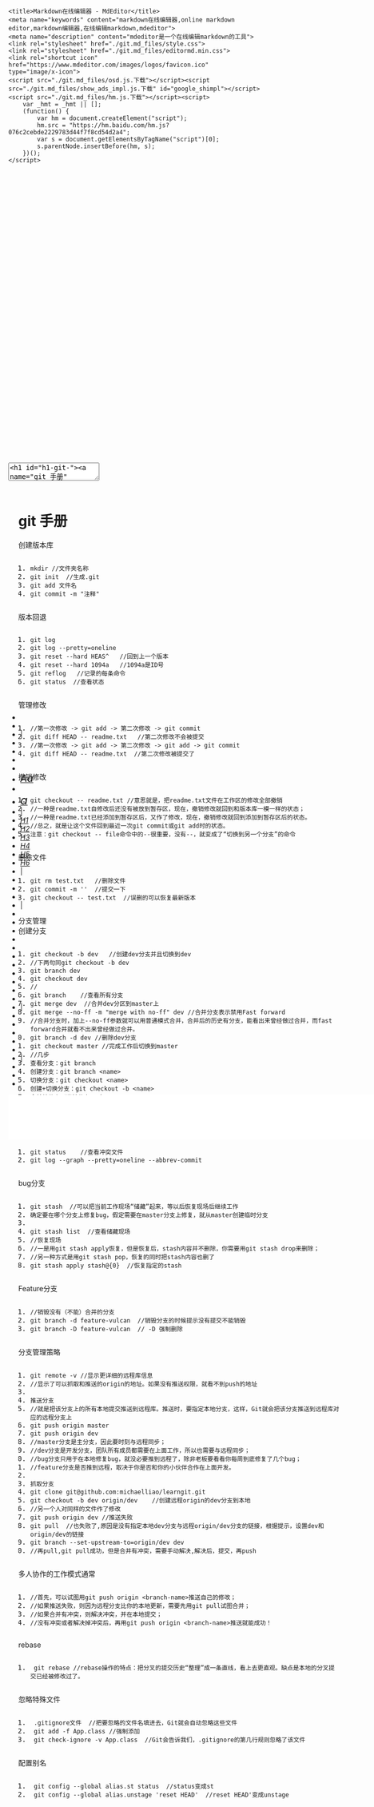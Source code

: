 <!DOCTYPE html>
<!-- saved from url=(0025)https://www.mdeditor.com/ -->
<html lang="zh" style=""><head><meta http-equiv="Content-Type" content="text/html; charset=UTF-8">
    
    <title>Markdown在线编辑器 - MdEditor</title>
    <meta name="keywords" content="markdown在线编辑器,online markdown editor,markdown编辑器,在线编辑markdown,mdeditor">
    <meta name="description" content="mdeditor是一个在线编辑markdown的工具">
    <link rel="stylesheet" href="./git.md_files/style.css">
    <link rel="stylesheet" href="./git.md_files/editormd.min.css">
    <link rel="shortcut icon" href="https://www.mdeditor.com/images/logos/favicon.ico" type="image/x-icon">
    <script src="./git.md_files/osd.js.下载"></script><script src="./git.md_files/show_ads_impl.js.下载" id="google_shimpl"></script><script src="./git.md_files/hm.js.下载"></script><script>
        var _hmt = _hmt || [];
        (function() {
            var hm = document.createElement("script");
            hm.src = "https://hm.baidu.com/hm.js?076c2cebde2229783d44f7f8cd54d2a4";
            var s = document.getElementsByTagName("script")[0];
            s.parentNode.insertBefore(hm, s);
        })();
    </script>
<link rel="preload" href="./git.md_files/integrator.js.下载" as="script"><script type="text/javascript" src="./git.md_files/integrator.js.下载"></script><link rel="preload" href="./git.md_files/show_ads_impl.js.下载" as="script"><link type="text/css" rel="stylesheet" href="./git.md_files/codemirror.min.css"><link type="text/css" rel="stylesheet" href="./git.md_files/dialog.css"><link type="text/css" rel="stylesheet" href="./git.md_files/matchesonscrollbar.css"><link type="text/css" rel="stylesheet" href="./git.md_files/foldgutter.css"><script id="-lib-codemirror-codemirror-min" type="text/javascript" src="./git.md_files/codemirror.min.js.下载"></script><script id="-lib-codemirror-modes-min" type="text/javascript" src="./git.md_files/modes.min.js.下载"></script><script id="-lib-codemirror-addons-min" type="text/javascript" src="./git.md_files/addons.min.js.下载"></script><link type="text/css" rel="stylesheet" href="./git.md_files/eclipse.css"><script id="-lib-marked-min" type="text/javascript" src="./git.md_files/marked.min.js.下载"></script><script id="-lib-prettify-min" type="text/javascript" src="./git.md_files/prettify.min.js.下载"></script><script id="-lib-raphael-min" type="text/javascript" src="./git.md_files/raphael.min.js.下载"></script><script id="-lib-underscore-min" type="text/javascript" src="./git.md_files/underscore.min.js.下载"></script><script id="-lib-flowchart-min" type="text/javascript" src="./git.md_files/flowchart.min.js.下载"></script><script id="-lib-jquery-flowchart-min" type="text/javascript" src="./git.md_files/jquery.flowchart.min.js.下载"></script><script id="-lib-sequence-diagram-min" type="text/javascript" src="./git.md_files/sequence-diagram.min.js.下载"></script><link type="text/css" rel="stylesheet" href="./git.md_files/katex.min.css"><script id="-cdnjs-cloudflare-com-ajax-libs-KaTeX-0-3-0-katex-min" type="text/javascript" src="./git.md_files/katex.min.js.下载"></script><style id="tsbrowser_video_independent_player_style" type="text/css">
      [tsbrowser_force_max_size] {
        width: 100% !important;
        height: 100% !important;
        left: 0px !important;
        top: 0px !important;
        margin: 0px !important;
        padding: 0px !important;
      }
      [tsbrowser_force_fixed] {
        position: fixed !important;
        z-index: 9999 !important;
        background: black !important;
      }
      [tsbrowser_force_hidden] {
        opacity: 0 !important;
        z-index: 0 !important;
      }
      [tsbrowser_hide_scrollbar] {
        overflow: hidden !important;
      }</style><script id="-lib-plugins-image-dialog-image-dialog" type="text/javascript" src="./git.md_files/image-dialog.js.下载"></script></head>
<body style="">
<div id="layout">
    <div id="test-editormd" style="width: 1366px; height: 583px;" class="editormd editormd-vertical editormd-theme-eclipse editormd-fullscreen"><textarea class="editormd-markdown-textarea" placeholder="Enjoy Markdown! coding now..." name="test-editormd-markdown-doc" style="display: none;"># git 手册


创建版本库

	mkdir //文件夹名称
	git init  //生成.git
	git add 文件名
	git commit -m "注释"


版本回退

	git log
	git log --pretty=oneline 
	git reset --hard HEAS^   //回到上一个版本
	git reset --hard 1094a   //1094a是ID号
	git reflog   //记录的每条命令
	git status  //查看状态

管理修改

	//第一次修改 -&gt; git add -&gt; 第二次修改 -&gt; git commit
	git diff HEAD -- readme.txt   //第二次修改不会被提交
	//第一次修改 -&gt; git add -&gt; 第二次修改 -&gt; git add -&gt; git commit
	git diff HEAD -- readme.txt  //第二次修改被提交了
撤销修改

	git checkout -- readme.txt //意思就是，把readme.txt文件在工作区的修改全部撤销
	//一种是readme.txt自修改后还没有被放到暂存区，现在，撤销修改就回到和版本库一模一样的状态；
	//一种是readme.txt已经添加到暂存区后，又作了修改，现在，撤销修改就回到添加到暂存区后的状态。
	//总之，就是让这个文件回到最近一次git commit或git add时的状态。
	注意：git checkout -- file命令中的--很重要，没有--，就变成了“切换到另一个分支”的命令

删除文件

	git rm test.txt   //删除文件
	git commit -m ''  //提交一下
	git checkout -- test.txt  //误删的可以恢复最新版本

分支管理
创建分支

	git checkout -b dev   //创建dev分支并且切换到dev
	//下两句同git checkout -b dev
	git branch dev
	git checkout dev
	//
	git branch    //查看所有分支
	git merge dev  //合并dev分区到master上
	git merge --no-ff -m "merge with no-ff" dev //合并分支表示禁用Fast forward
	//合并分支时，加上--no-ff参数就可以用普通模式合并，合并后的历史有分支，能看出来曾经做过合并，而fast forward合并就看不出来曾经做过合并。
	git branch -d dev //删除dev分支
	git checkout master //完成工作后切换到master
	//几步
	查看分支：git branch
	创建分支：git branch &lt;name&gt;
	切换分支：git checkout &lt;name&gt;
	创建+切换分支：git checkout -b &lt;name&gt;
	合并某分支到当前分支：git merge &lt;name&gt;
	删除分支：git branch -d &lt;name&gt;

冲突

	git status    //查看冲突文件
	git log --graph --pretty=oneline --abbrev-commit
bug分支

	git stash  //可以把当前工作现场“储藏”起来，等以后恢复现场后继续工作
	确定要在哪个分支上修复bug，假定需要在master分支上修复，就从master创建临时分支

	git stash list  //查看储藏现场
	//恢复现场
	//一是用git stash apply恢复，但是恢复后，stash内容并不删除，你需要用git stash drop来删除；
	//另一种方式是用git stash pop，恢复的同时把stash内容也删了
	git stash apply stash@{0}  //恢复指定的stash

Feature分支

	//销毁没有（不能）合并的分支
	git branch -d feature-vulcan  //销毁分支的时候提示没有提交不能销毁
	git branch -D feature-vulcan  // -D 强制删除

分支管理策略

	git remote -v //显示更详细的远程库信息
	//显示了可以抓取和推送的origin的地址。如果没有推送权限，就看不到push的地址

	推送分支
	//就是把该分支上的所有本地提交推送到远程库。推送时，要指定本地分支，这样，Git就会把该分支推送到远程库对应的远程分支上
	git push origin master
	git push origin dev
	//master分支是主分支，因此要时刻与远程同步；
	//dev分支是开发分支，团队所有成员都需要在上面工作，所以也需要与远程同步；
	//bug分支只用于在本地修复bug，就没必要推到远程了，除非老板要看看你每周到底修复了几个bug；
	//feature分支是否推到远程，取决于你是否和你的小伙伴合作在上面开发。

	抓取分支
	git clone git@github.com:michaelliao/learngit.git
	git checkout -b dev origin/dev    //创建远程origin的dev分支到本地
	//另一个人对同样的文件作了修改
	git push origin dev //推送失败
	git pull  //也失败了,原因是没有指定本地dev分支与远程origin/dev分支的链接，根据提示，设置dev和origin/dev的链接
	git branch --set-upstream-to=origin/dev dev
	//再pull,git pull成功，但是合并有冲突，需要手动解决,解决后，提交，再push

多人协作的工作模式通常

	//首先，可以试图用git push origin &lt;branch-name&gt;推送自己的修改；
	//如果推送失败，则因为远程分支比你的本地更新，需要先用git pull试图合并；
	//如果合并有冲突，则解决冲突，并在本地提交；
	//没有冲突或者解决掉冲突后，再用git push origin &lt;branch-name&gt;推送就能成功！

rebase

	 git rebase //rebase操作的特点：把分叉的提交历史“整理”成一条直线，看上去更直观。缺点是本地的分叉提交已经被修改过了。
 忽略特殊文件
 
	 .gitignore文件  //把要忽略的文件名填进去，Git就会自动忽略这些文件
	 git add -f App.class //强制添加
	 git check-ignore -v App.class  //Git会告诉我们，.gitignore的第几行规则忽略了该文件

配置别名

	 git config --global alias.st status  //status变成st
	 git config --global alias.unstage 'reset HEAD'  //reset HEAD'变成unstage




</textarea><div class="CodeMirror cm-s-eclipse CodeMirror-wrap" style="font-size: 13px; width: 684px; margin-top: 133px; height: 451px;"><div style="overflow: hidden; position: relative; width: 3px; height: 0px; top: 180px; left: 242.953px;"><textarea autocorrect="off" autocapitalize="off" spellcheck="false" style="position: absolute; padding: 0px; width: 1000px; height: 1em; outline: none;" tabindex="0"></textarea></div><div class="CodeMirror-vscrollbar" cm-not-content="true" style="bottom: 0px; display: block;"><div style="min-width: 1px; height: 3113px;"></div></div><div class="CodeMirror-hscrollbar" cm-not-content="true"><div style="height: 100%; min-height: 1px; width: 0px;"></div></div><div class="CodeMirror-scrollbar-filler" cm-not-content="true"></div><div class="CodeMirror-gutter-filler" cm-not-content="true"></div><div class="CodeMirror-scroll" tabindex="-1"><div class="CodeMirror-sizer" style="margin-left: 49px; margin-bottom: -7px; border-right-width: 23px; min-height: 3110px; padding-right: 7px; padding-bottom: 0px;"><div style="position: relative; top: 0px;"><div class="CodeMirror-lines"><div style="position: relative; outline: none;"><div class="CodeMirror-measure"><pre>x</pre><div class="CodeMirror-linenumber CodeMirror-gutter-elt"><div>1</div></div><div class="CodeMirror-linenumber CodeMirror-gutter-elt"><div>141</div></div></div><div class="CodeMirror-measure"><pre><span style="padding-right: 0.1px;"><span class="cm-tab" role="presentation" cm-text="	">    </span><span class="cm-comment">//没有冲突或者解决掉冲突后，再用git push origin &lt;branch-name&gt;推送就能成功！</span></span></pre></div><div style="position: relative; z-index: 1;"></div><div class="CodeMirror-cursors" style=""><div class="CodeMirror-cursor" style="left: 193.953px; top: 176px; height: 22px;">&nbsp;</div></div><div class="CodeMirror-code" style=""><div class="" style="position: relative;"><div class="CodeMirror-gutter-wrapper" style="left: -49px; width: 49px;"><div class="CodeMirror-linenumber CodeMirror-gutter-elt" style="left: 0px; width: 21px;">1</div><div class="CodeMirror-gutter-elt" style="left: 39px; width: 9px;"><div class="CodeMirror-foldgutter-open CodeMirror-guttermarker-subtle"></div></div></div><pre class=""><span style="padding-right: 0.1px;"><span class="cm-header cm-header-1"># git 手册</span></span></pre></div><div style="position: relative;"><div class="CodeMirror-gutter-wrapper" style="left: -49px; width: 49px;"><div class="CodeMirror-linenumber CodeMirror-gutter-elt" style="left: 0px; width: 21px;">2</div></div><pre class=""><span style="padding-right: 0.1px;"><span cm-text="">​</span></span></pre></div><div class="" style="position: relative;"><div class="CodeMirror-gutter-wrapper" style="left: -49px; width: 49px;"><div class="CodeMirror-linenumber CodeMirror-gutter-elt" style="left: 0px; width: 21px;">3</div></div><pre class=""><span style="padding-right: 0.1px;"><span cm-text="">​</span></span></pre></div><div style="position: relative;"><div class="CodeMirror-gutter-wrapper" style="left: -49px; width: 49px;"><div class="CodeMirror-linenumber CodeMirror-gutter-elt" style="left: 0px; width: 21px;">4</div></div><pre class=""><span style="padding-right: 0.1px;">创建版本库</span></pre></div><div style="position: relative;"><div class="CodeMirror-gutter-wrapper" style="left: -49px; width: 49px;"><div class="CodeMirror-linenumber CodeMirror-gutter-elt" style="left: 0px; width: 21px;">5</div></div><pre class=""><span style="padding-right: 0.1px;"><span cm-text="">​</span></span></pre></div><div style="position: relative;"><div class="CodeMirror-gutter-wrapper" style="left: -49px; width: 49px;"><div class="CodeMirror-linenumber CodeMirror-gutter-elt" style="left: 0px; width: 21px;">6</div></div><pre class=""><span style="padding-right: 0.1px;"><span class="cm-tab" role="presentation" cm-text="	">    </span><span class="cm-comment">mkdir //文件夹名称</span></span></pre></div><div style="position: relative;"><div class="CodeMirror-gutter-wrapper" style="left: -49px; width: 49px;"><div class="CodeMirror-linenumber CodeMirror-gutter-elt" style="left: 0px; width: 21px;">7</div></div><pre class=""><span style="padding-right: 0.1px;"><span class="cm-tab" role="presentation" cm-text="	">    </span><span class="cm-comment">git init  //生成.git</span></span></pre></div><div style="position: relative;"><div class="CodeMirror-gutter-wrapper" style="left: -49px; width: 49px;"><div class="CodeMirror-linenumber CodeMirror-gutter-elt" style="left: 0px; width: 21px;">8</div></div><pre class=""><span style="padding-right: 0.1px;"><span class="cm-tab" role="presentation" cm-text="	">    </span><span class="cm-comment">git add 文件名</span></span></pre></div><div class="CodeMirror-activeline" style="position: relative;"><div class="CodeMirror-activeline-background CodeMirror-linebackground"></div><div class="CodeMirror-gutter-wrapper" style="left: -49px; width: 49px;"><div class="CodeMirror-linenumber CodeMirror-gutter-elt" style="left: 0px; width: 21px;">9</div></div><pre class=""><span style="padding-right: 0.1px;"><span class="cm-tab" role="presentation" cm-text="	">    </span><span class="cm-comment">git commit -m "注释"</span></span></pre></div><div style="position: relative;"><div class="CodeMirror-gutter-wrapper" style="left: -49px; width: 49px;"><div class="CodeMirror-linenumber CodeMirror-gutter-elt" style="left: 0px; width: 21px;">10</div></div><pre class=""><span style="padding-right: 0.1px;"><span cm-text="">​</span></span></pre></div><div style="position: relative;"><div class="CodeMirror-gutter-wrapper" style="left: -49px; width: 49px;"><div class="CodeMirror-linenumber CodeMirror-gutter-elt" style="left: 0px; width: 21px;">11</div></div><pre class=""><span style="padding-right: 0.1px;"><span cm-text="">​</span></span></pre></div><div style="position: relative;"><div class="CodeMirror-gutter-wrapper" style="left: -49px; width: 49px;"><div class="CodeMirror-linenumber CodeMirror-gutter-elt" style="left: 0px; width: 21px;">12</div></div><pre class=""><span style="padding-right: 0.1px;">版本回退</span></pre></div><div style="position: relative;"><div class="CodeMirror-gutter-wrapper" style="left: -49px; width: 49px;"><div class="CodeMirror-linenumber CodeMirror-gutter-elt" style="left: 0px; width: 21px;">13</div></div><pre class=""><span style="padding-right: 0.1px;"><span cm-text="">​</span></span></pre></div><div style="position: relative;"><div class="CodeMirror-gutter-wrapper" style="left: -49px; width: 49px;"><div class="CodeMirror-linenumber CodeMirror-gutter-elt" style="left: 0px; width: 21px;">14</div></div><pre class=""><span style="padding-right: 0.1px;"><span class="cm-tab" role="presentation" cm-text="	">    </span><span class="cm-comment">git log</span></span></pre></div><div style="position: relative;"><div class="CodeMirror-gutter-wrapper" style="left: -49px; width: 49px;"><div class="CodeMirror-linenumber CodeMirror-gutter-elt" style="left: 0px; width: 21px;">15</div></div><pre class=""><span style="padding-right: 0.1px;"><span class="cm-tab" role="presentation" cm-text="	">    </span><span class="cm-comment">git log --pretty=oneline</span><span class="cm-comment cm-cm-overlay cm-trailingspace"> </span></span></pre></div><div style="position: relative;"><div class="CodeMirror-gutter-wrapper" style="left: -49px; width: 49px;"><div class="CodeMirror-linenumber CodeMirror-gutter-elt" style="left: 0px; width: 21px;">16</div></div><pre class=""><span style="padding-right: 0.1px;"><span class="cm-tab" role="presentation" cm-text="	">    </span><span class="cm-comment">git reset --hard HEAS^ &nbsp; //回到上一个版本</span></span></pre></div><div style="position: relative;"><div class="CodeMirror-gutter-wrapper" style="left: -49px; width: 49px;"><div class="CodeMirror-linenumber CodeMirror-gutter-elt" style="left: 0px; width: 21px;">17</div></div><pre class=""><span style="padding-right: 0.1px;"><span class="cm-tab" role="presentation" cm-text="	">    </span><span class="cm-comment">git reset --hard 1094a &nbsp; //1094a是ID号</span></span></pre></div><div style="position: relative;"><div class="CodeMirror-gutter-wrapper" style="left: -49px; width: 49px;"><div class="CodeMirror-linenumber CodeMirror-gutter-elt" style="left: 0px; width: 21px;">18</div></div><pre class=""><span style="padding-right: 0.1px;"><span class="cm-tab" role="presentation" cm-text="	">    </span><span class="cm-comment">git reflog &nbsp; //记录的每条命令</span></span></pre></div><div style="position: relative;"><div class="CodeMirror-gutter-wrapper" style="left: -49px; width: 49px;"><div class="CodeMirror-linenumber CodeMirror-gutter-elt" style="left: 0px; width: 21px;">19</div></div><pre class=""><span style="padding-right: 0.1px;"><span class="cm-tab" role="presentation" cm-text="	">    </span><span class="cm-comment">git status  //查看状态</span></span></pre></div><div style="position: relative;"><div class="CodeMirror-gutter-wrapper" style="left: -49px; width: 49px;"><div class="CodeMirror-linenumber CodeMirror-gutter-elt" style="left: 0px; width: 21px;">20</div></div><pre class=""><span style="padding-right: 0.1px;"><span cm-text="">​</span></span></pre></div><div style="position: relative;"><div class="CodeMirror-gutter-wrapper" style="left: -49px; width: 49px;"><div class="CodeMirror-linenumber CodeMirror-gutter-elt" style="left: 0px; width: 21px;">21</div></div><pre class=""><span style="padding-right: 0.1px;">管理修改</span></pre></div><div style="position: relative;"><div class="CodeMirror-gutter-wrapper" style="left: -49px; width: 49px;"><div class="CodeMirror-linenumber CodeMirror-gutter-elt" style="left: 0px; width: 21px;">22</div></div><pre class=""><span style="padding-right: 0.1px;"><span cm-text="">​</span></span></pre></div><div style="position: relative;"><div class="CodeMirror-gutter-wrapper" style="left: -49px; width: 49px;"><div class="CodeMirror-linenumber CodeMirror-gutter-elt" style="left: 0px; width: 21px;">23</div></div><pre class=""><span style="padding-right: 0.1px;"><span class="cm-tab" role="presentation" cm-text="	">    </span><span class="cm-comment">//第一次修改 -&gt; git add -&gt; 第二次修改 -&gt; git commit</span></span></pre></div><div style="position: relative;"><div class="CodeMirror-gutter-wrapper" style="left: -49px; width: 49px;"><div class="CodeMirror-linenumber CodeMirror-gutter-elt" style="left: 0px; width: 21px;">24</div></div><pre class=""><span style="padding-right: 0.1px;"><span class="cm-tab" role="presentation" cm-text="	">    </span><span class="cm-comment">git diff HEAD -- readme.txt &nbsp; //第二次修改不会被提交</span></span></pre></div><div style="position: relative;"><div class="CodeMirror-gutter-wrapper" style="left: -49px; width: 49px;"><div class="CodeMirror-linenumber CodeMirror-gutter-elt" style="left: 0px; width: 21px;">25</div></div><pre class=""><span style="padding-right: 0.1px;"><span class="cm-tab" role="presentation" cm-text="	">    </span><span class="cm-comment">//第一次修改 -&gt; git add -&gt; 第二次修改 -&gt; git add -&gt; git commit</span></span></pre></div><div style="position: relative;"><div class="CodeMirror-gutter-wrapper" style="left: -49px; width: 49px;"><div class="CodeMirror-linenumber CodeMirror-gutter-elt" style="left: 0px; width: 21px;">26</div></div><pre class=""><span style="padding-right: 0.1px;"><span class="cm-tab" role="presentation" cm-text="	">    </span><span class="cm-comment">git diff HEAD -- readme.txt  //第二次修改被提交了</span></span></pre></div><div style="position: relative;"><div class="CodeMirror-gutter-wrapper" style="left: -49px; width: 49px;"><div class="CodeMirror-linenumber CodeMirror-gutter-elt" style="left: 0px; width: 21px;">27</div></div><pre class=""><span style="padding-right: 0.1px;">撤销修改</span></pre></div><div style="position: relative;"><div class="CodeMirror-gutter-wrapper" style="left: -49px; width: 49px;"><div class="CodeMirror-linenumber CodeMirror-gutter-elt" style="left: 0px; width: 21px;">28</div></div><pre class=""><span style="padding-right: 0.1px;"><span cm-text="">​</span></span></pre></div><div style="position: relative;"><div class="CodeMirror-gutter-wrapper" style="left: -49px; width: 49px;"><div class="CodeMirror-linenumber CodeMirror-gutter-elt" style="left: 0px; width: 21px;">29</div></div><pre class=""><span style="padding-right: 0.1px;"><span class="cm-tab" role="presentation" cm-text="	">    </span><span class="cm-comment">git checkout -- readme.txt //意思就是，把readme.txt文件在工作区的修改全部撤销</span></span></pre></div><div style="position: relative;"><div class="CodeMirror-gutter-wrapper" style="left: -49px; width: 49px;"><div class="CodeMirror-linenumber CodeMirror-gutter-elt" style="left: 0px; width: 21px;">30</div></div><pre class=""><span style="padding-right: 0.1px;"><span class="cm-tab" role="presentation" cm-text="	">    </span><span class="cm-comment">//一种是readme.txt自修改后还没有被放到暂存区，现在，撤销修改就回到和版本库一模一样的状态；</span></span></pre></div><div style="position: relative;"><div class="CodeMirror-gutter-wrapper" style="left: -49px; width: 49px;"><div class="CodeMirror-linenumber CodeMirror-gutter-elt" style="left: 0px; width: 21px;">31</div></div><pre class=""><span style="padding-right: 0.1px;"><span class="cm-tab" role="presentation" cm-text="	">    </span><span class="cm-comment">//一种是readme.txt已经添加到暂存区后，又作了修改，现在，撤销修改就回到添加到暂存区后的状态。</span></span></pre></div></div></div></div></div></div><div style="position: absolute; height: 23px; width: 1px; top: 3110px;"></div><div class="CodeMirror-gutters" style="height: 3133px;"><div class="CodeMirror-gutter CodeMirror-linenumbers" style="width: 29px;"></div><div class="CodeMirror-gutter CodeMirror-foldgutter"></div></div></div></div><a href="javascript:;" class="fa fa-close editormd-preview-close-btn"></a>
<textarea class="editormd-html-textarea" name="test-editormd-html-code">&lt;h1 id="h1-git-"&gt;&lt;a name="git 手册" class="reference-link"&gt;&lt;/a&gt;&lt;span class="header-link octicon octicon-link"&gt;&lt;/span&gt;git 手册&lt;/h1&gt;&lt;p&gt;创建版本库&lt;/p&gt;
&lt;pre&gt;&lt;code&gt;mkdir //文件夹名称
git init  //生成.git
git add 文件名
git commit -m "注释"
&lt;/code&gt;&lt;/pre&gt;&lt;p&gt;版本回退&lt;/p&gt;
&lt;pre&gt;&lt;code&gt;git log
git log --pretty=oneline 
git reset --hard HEAS^   //回到上一个版本
git reset --hard 1094a   //1094a是ID号
git reflog   //记录的每条命令
git status  //查看状态
&lt;/code&gt;&lt;/pre&gt;&lt;p&gt;管理修改&lt;/p&gt;
&lt;pre&gt;&lt;code&gt;//第一次修改 -&amp;gt; git add -&amp;gt; 第二次修改 -&amp;gt; git commit
git diff HEAD -- readme.txt   //第二次修改不会被提交
//第一次修改 -&amp;gt; git add -&amp;gt; 第二次修改 -&amp;gt; git add -&amp;gt; git commit
git diff HEAD -- readme.txt  //第二次修改被提交了
&lt;/code&gt;&lt;/pre&gt;&lt;p&gt;撤销修改&lt;/p&gt;
&lt;pre&gt;&lt;code&gt;git checkout -- readme.txt //意思就是，把readme.txt文件在工作区的修改全部撤销
//一种是readme.txt自修改后还没有被放到暂存区，现在，撤销修改就回到和版本库一模一样的状态；
//一种是readme.txt已经添加到暂存区后，又作了修改，现在，撤销修改就回到添加到暂存区后的状态。
//总之，就是让这个文件回到最近一次git commit或git add时的状态。
注意：git checkout -- file命令中的--很重要，没有--，就变成了“切换到另一个分支”的命令
&lt;/code&gt;&lt;/pre&gt;&lt;p&gt;删除文件&lt;/p&gt;
&lt;pre&gt;&lt;code&gt;git rm test.txt   //删除文件
git commit -m ''  //提交一下
git checkout -- test.txt  //误删的可以恢复最新版本
&lt;/code&gt;&lt;/pre&gt;&lt;p&gt;分支管理&lt;br&gt;创建分支
&lt;pre&gt;&lt;code&gt;git checkout -b dev   //创建dev分支并且切换到dev
//下两句同git checkout -b dev
git branch dev
git checkout dev
//
git branch    //查看所有分支
git merge dev  //合并dev分区到master上
git merge --no-ff -m "merge with no-ff" dev //合并分支表示禁用Fast forward
//合并分支时，加上--no-ff参数就可以用普通模式合并，合并后的历史有分支，能看出来曾经做过合并，而fast forward合并就看不出来曾经做过合并。
git branch -d dev //删除dev分支
git checkout master //完成工作后切换到master
//几步
查看分支：git branch
创建分支：git branch &amp;lt;name&amp;gt;
切换分支：git checkout &amp;lt;name&amp;gt;
创建+切换分支：git checkout -b &amp;lt;name&amp;gt;
合并某分支到当前分支：git merge &amp;lt;name&amp;gt;
删除分支：git branch -d &amp;lt;name&amp;gt;
&lt;/code&gt;&lt;/pre&gt;&lt;p&gt;冲突&lt;/p&gt;
&lt;pre&gt;&lt;code&gt;git status    //查看冲突文件
git log --graph --pretty=oneline --abbrev-commit
&lt;/code&gt;&lt;/pre&gt;&lt;p&gt;bug分支&lt;/p&gt;
&lt;pre&gt;&lt;code&gt;git stash  //可以把当前工作现场“储藏”起来，等以后恢复现场后继续工作
确定要在哪个分支上修复bug，假定需要在master分支上修复，就从master创建临时分支

git stash list  //查看储藏现场
//恢复现场
//一是用git stash apply恢复，但是恢复后，stash内容并不删除，你需要用git stash drop来删除；
//另一种方式是用git stash pop，恢复的同时把stash内容也删了
git stash apply stash@{0}  //恢复指定的stash
&lt;/code&gt;&lt;/pre&gt;&lt;p&gt;Feature分支&lt;/p&gt;
&lt;pre&gt;&lt;code&gt;//销毁没有（不能）合并的分支
git branch -d feature-vulcan  //销毁分支的时候提示没有提交不能销毁
git branch -D feature-vulcan  // -D 强制删除
&lt;/code&gt;&lt;/pre&gt;&lt;p&gt;分支管理策略&lt;/p&gt;
&lt;pre&gt;&lt;code&gt;git remote -v //显示更详细的远程库信息
//显示了可以抓取和推送的origin的地址。如果没有推送权限，就看不到push的地址

推送分支
//就是把该分支上的所有本地提交推送到远程库。推送时，要指定本地分支，这样，Git就会把该分支推送到远程库对应的远程分支上
git push origin master
git push origin dev
//master分支是主分支，因此要时刻与远程同步；
//dev分支是开发分支，团队所有成员都需要在上面工作，所以也需要与远程同步；
//bug分支只用于在本地修复bug，就没必要推到远程了，除非老板要看看你每周到底修复了几个bug；
//feature分支是否推到远程，取决于你是否和你的小伙伴合作在上面开发。

抓取分支
git clone git@github.com:michaelliao/learngit.git
git checkout -b dev origin/dev    //创建远程origin的dev分支到本地
//另一个人对同样的文件作了修改
git push origin dev //推送失败
git pull  //也失败了,原因是没有指定本地dev分支与远程origin/dev分支的链接，根据提示，设置dev和origin/dev的链接
git branch --set-upstream-to=origin/dev dev
//再pull,git pull成功，但是合并有冲突，需要手动解决,解决后，提交，再push
&lt;/code&gt;&lt;/pre&gt;&lt;p&gt;多人协作的工作模式通常&lt;/p&gt;
&lt;pre&gt;&lt;code&gt;//首先，可以试图用git push origin &amp;lt;branch-name&amp;gt;推送自己的修改；
//如果推送失败，则因为远程分支比你的本地更新，需要先用git pull试图合并；
//如果合并有冲突，则解决冲突，并在本地提交；
//没有冲突或者解决掉冲突后，再用git push origin &amp;lt;branch-name&amp;gt;推送就能成功！
&lt;/code&gt;&lt;/pre&gt;&lt;p&gt;rebase&lt;/p&gt;
&lt;pre&gt;&lt;code&gt; git rebase //rebase操作的特点：把分叉的提交历史“整理”成一条直线，看上去更直观。缺点是本地的分叉提交已经被修改过了。
&lt;/code&gt;&lt;/pre&gt;&lt;p&gt; 忽略特殊文件&lt;/p&gt;
&lt;pre&gt;&lt;code&gt; .gitignore文件  //把要忽略的文件名填进去，Git就会自动忽略这些文件
 git add -f App.class //强制添加
 git check-ignore -v App.class  //Git会告诉我们，.gitignore的第几行规则忽略了该文件
&lt;/code&gt;&lt;/pre&gt;&lt;p&gt;配置别名&lt;/p&gt;
&lt;pre&gt;&lt;code&gt; git config --global alias.st status  //status变成st
 git config --global alias.unstage 'reset HEAD'  //reset HEAD'变成unstage
&lt;/code&gt;&lt;/pre&gt;</textarea>
<div class="editormd-preview editormd-preview-theme-eclipse" style="display: block; width: 683px; top: 133px; height: 451px;"><div class="markdown-body editormd-preview-container" previewcontainer="true" style="padding: 20px;"><h1 id="h1-git-"><a name="git 手册" class="reference-link"></a><span class="header-link octicon octicon-link"></span>git 手册</h1><p>创建版本库</p>
<pre class="prettyprint linenums prettyprinted" style=""><ol class="linenums"><li class="L0"><code><span class="pln">mkdir </span><span class="com">//文件夹名称</span></code></li><li class="L1"><code><span class="pln">git init  </span><span class="com">//生成.git</span></code></li><li class="L2"><code><span class="pln">git add </span><span class="pun">文件名</span></code></li><li class="L3"><code><span class="pln">git commit </span><span class="pun">-</span><span class="pln">m </span><span class="str">"注释"</span></code></li></ol></pre><p>版本回退</p>
<pre class="prettyprint linenums prettyprinted" style=""><ol class="linenums"><li class="L0"><code><span class="pln">git log</span></code></li><li class="L1"><code><span class="pln">git log </span><span class="pun">--</span><span class="pln">pretty</span><span class="pun">=</span><span class="pln">oneline </span></code></li><li class="L2"><code><span class="pln">git reset </span><span class="pun">--</span><span class="pln">hard HEAS</span><span class="pun">^</span><span class="pln">   </span><span class="com">//回到上一个版本</span></code></li><li class="L3"><code><span class="pln">git reset </span><span class="pun">--</span><span class="pln">hard </span><span class="lit">1094a</span><span class="pln">   </span><span class="com">//1094a是ID号</span></code></li><li class="L4"><code><span class="pln">git reflog   </span><span class="com">//记录的每条命令</span></code></li><li class="L5"><code><span class="pln">git status  </span><span class="com">//查看状态</span></code></li></ol></pre><p>管理修改</p>
<pre class="prettyprint linenums prettyprinted" style=""><ol class="linenums"><li class="L0"><code><span class="com">//第一次修改 -&gt; git add -&gt; 第二次修改 -&gt; git commit</span></code></li><li class="L1"><code><span class="pln">git diff HEAD </span><span class="pun">--</span><span class="pln"> readme</span><span class="pun">.</span><span class="pln">txt   </span><span class="com">//第二次修改不会被提交</span></code></li><li class="L2"><code><span class="com">//第一次修改 -&gt; git add -&gt; 第二次修改 -&gt; git add -&gt; git commit</span></code></li><li class="L3"><code><span class="pln">git diff HEAD </span><span class="pun">--</span><span class="pln"> readme</span><span class="pun">.</span><span class="pln">txt  </span><span class="com">//第二次修改被提交了</span></code></li></ol></pre><p>撤销修改</p>
<pre class="prettyprint linenums prettyprinted" style=""><ol class="linenums"><li class="L0"><code><span class="pln">git checkout </span><span class="pun">--</span><span class="pln"> readme</span><span class="pun">.</span><span class="pln">txt </span><span class="com">//意思就是，把readme.txt文件在工作区的修改全部撤销</span></code></li><li class="L1"><code><span class="com">//一种是readme.txt自修改后还没有被放到暂存区，现在，撤销修改就回到和版本库一模一样的状态；</span></code></li><li class="L2"><code><span class="com">//一种是readme.txt已经添加到暂存区后，又作了修改，现在，撤销修改就回到添加到暂存区后的状态。</span></code></li><li class="L3"><code><span class="com">//总之，就是让这个文件回到最近一次git commit或git add时的状态。</span></code></li><li class="L4"><code><span class="pun">注意：</span><span class="pln">git checkout </span><span class="pun">--</span><span class="pln"> file</span><span class="pun">命令中的--很重要，没有--，就变成了“切换到另一个分支”的命令</span></code></li></ol></pre><p>删除文件</p>
<pre class="prettyprint linenums prettyprinted" style=""><ol class="linenums"><li class="L0"><code><span class="pln">git rm test</span><span class="pun">.</span><span class="pln">txt   </span><span class="com">//删除文件</span></code></li><li class="L1"><code><span class="pln">git commit </span><span class="pun">-</span><span class="pln">m </span><span class="str">''</span><span class="pln">  </span><span class="com">//提交一下</span></code></li><li class="L2"><code><span class="pln">git checkout </span><span class="pun">--</span><span class="pln"> test</span><span class="pun">.</span><span class="pln">txt  </span><span class="com">//误删的可以恢复最新版本</span></code></li></ol></pre><p>分支管理<br>创建分支
</p><pre class="prettyprint linenums prettyprinted" style=""><ol class="linenums"><li class="L0"><code><span class="pln">git checkout </span><span class="pun">-</span><span class="pln">b dev   </span><span class="com">//创建dev分支并且切换到dev</span></code></li><li class="L1"><code><span class="com">//下两句同git checkout -b dev</span></code></li><li class="L2"><code><span class="pln">git branch dev</span></code></li><li class="L3"><code><span class="pln">git checkout dev</span></code></li><li class="L4"><code><span class="com">//</span></code></li><li class="L5"><code><span class="pln">git branch    </span><span class="com">//查看所有分支</span></code></li><li class="L6"><code><span class="pln">git merge dev  </span><span class="com">//合并dev分区到master上</span></code></li><li class="L7"><code><span class="pln">git merge </span><span class="pun">--</span><span class="kwd">no</span><span class="pun">-</span><span class="pln">ff </span><span class="pun">-</span><span class="pln">m </span><span class="str">"merge with no-ff"</span><span class="pln"> dev </span><span class="com">//合并分支表示禁用Fast forward</span></code></li><li class="L8"><code><span class="com">//合并分支时，加上--no-ff参数就可以用普通模式合并，合并后的历史有分支，能看出来曾经做过合并，而fast forward合并就看不出来曾经做过合并。</span></code></li><li class="L9"><code><span class="pln">git branch </span><span class="pun">-</span><span class="pln">d dev </span><span class="com">//删除dev分支</span></code></li><li class="L0"><code><span class="pln">git checkout master </span><span class="com">//完成工作后切换到master</span></code></li><li class="L1"><code><span class="com">//几步</span></code></li><li class="L2"><code><span class="pun">查看分支：</span><span class="pln">git branch</span></code></li><li class="L3"><code><span class="pun">创建分支：</span><span class="pln">git branch </span><span class="str">&lt;name&gt;</span></code></li><li class="L4"><code><span class="pun">切换分支：</span><span class="pln">git checkout </span><span class="str">&lt;name&gt;</span></code></li><li class="L5"><code><span class="pun">创建+切换分支：</span><span class="pln">git checkout </span><span class="pun">-</span><span class="pln">b </span><span class="str">&lt;name&gt;</span></code></li><li class="L6"><code><span class="pun">合并某分支到当前分支：</span><span class="pln">git merge </span><span class="str">&lt;name&gt;</span></code></li><li class="L7"><code><span class="pun">删除分支：</span><span class="pln">git branch </span><span class="pun">-</span><span class="pln">d </span><span class="str">&lt;name&gt;</span></code></li></ol></pre><p>冲突</p>
<pre class="prettyprint linenums prettyprinted" style=""><ol class="linenums"><li class="L0"><code><span class="pln">git status    </span><span class="com">//查看冲突文件</span></code></li><li class="L1"><code><span class="pln">git log </span><span class="pun">--</span><span class="pln">graph </span><span class="pun">--</span><span class="pln">pretty</span><span class="pun">=</span><span class="pln">oneline </span><span class="pun">--</span><span class="pln">abbrev</span><span class="pun">-</span><span class="pln">commit</span></code></li></ol></pre><p>bug分支</p>
<pre class="prettyprint linenums prettyprinted" style=""><ol class="linenums"><li class="L0"><code><span class="pln">git stash  </span><span class="com">//可以把当前工作现场“储藏”起来，等以后恢复现场后继续工作</span></code></li><li class="L1"><code><span class="pun">确定要在哪个分支上修复</span><span class="pln">bug</span><span class="pun">，假定需要在</span><span class="pln">master</span><span class="pun">分支上修复，就从</span><span class="pln">master</span><span class="pun">创建临时分支</span></code></li><li class="L2"><code></code></li><li class="L3"><code><span class="pln">git stash list  </span><span class="com">//查看储藏现场</span></code></li><li class="L4"><code><span class="com">//恢复现场</span></code></li><li class="L5"><code><span class="com">//一是用git stash apply恢复，但是恢复后，stash内容并不删除，你需要用git stash drop来删除；</span></code></li><li class="L6"><code><span class="com">//另一种方式是用git stash pop，恢复的同时把stash内容也删了</span></code></li><li class="L7"><code><span class="pln">git stash apply stash@</span><span class="pun">{</span><span class="lit">0</span><span class="pun">}</span><span class="pln">  </span><span class="com">//恢复指定的stash</span></code></li></ol></pre><p>Feature分支</p>
<pre class="prettyprint linenums prettyprinted" style=""><ol class="linenums"><li class="L0"><code><span class="com">//销毁没有（不能）合并的分支</span></code></li><li class="L1"><code><span class="pln">git branch </span><span class="pun">-</span><span class="pln">d feature</span><span class="pun">-</span><span class="pln">vulcan  </span><span class="com">//销毁分支的时候提示没有提交不能销毁</span></code></li><li class="L2"><code><span class="pln">git branch </span><span class="pun">-</span><span class="pln">D feature</span><span class="pun">-</span><span class="pln">vulcan  </span><span class="com">// -D 强制删除</span></code></li></ol></pre><p>分支管理策略</p>
<pre class="prettyprint linenums prettyprinted" style=""><ol class="linenums"><li class="L0"><code><span class="pln">git remote </span><span class="pun">-</span><span class="pln">v </span><span class="com">//显示更详细的远程库信息</span></code></li><li class="L1"><code><span class="com">//显示了可以抓取和推送的origin的地址。如果没有推送权限，就看不到push的地址</span></code></li><li class="L2"><code></code></li><li class="L3"><code><span class="pun">推送分支</span></code></li><li class="L4"><code><span class="com">//就是把该分支上的所有本地提交推送到远程库。推送时，要指定本地分支，这样，Git就会把该分支推送到远程库对应的远程分支上</span></code></li><li class="L5"><code><span class="pln">git push origin master</span></code></li><li class="L6"><code><span class="pln">git push origin dev</span></code></li><li class="L7"><code><span class="com">//master分支是主分支，因此要时刻与远程同步；</span></code></li><li class="L8"><code><span class="com">//dev分支是开发分支，团队所有成员都需要在上面工作，所以也需要与远程同步；</span></code></li><li class="L9"><code><span class="com">//bug分支只用于在本地修复bug，就没必要推到远程了，除非老板要看看你每周到底修复了几个bug；</span></code></li><li class="L0"><code><span class="com">//feature分支是否推到远程，取决于你是否和你的小伙伴合作在上面开发。</span></code></li><li class="L1"><code></code></li><li class="L2"><code><span class="pun">抓取分支</span></code></li><li class="L3"><code><span class="pln">git clone git@github</span><span class="pun">.</span><span class="pln">com</span><span class="pun">:</span><span class="pln">michaelliao</span><span class="pun">/</span><span class="pln">learngit</span><span class="pun">.</span><span class="pln">git</span></code></li><li class="L4"><code><span class="pln">git checkout </span><span class="pun">-</span><span class="pln">b dev origin</span><span class="pun">/</span><span class="pln">dev    </span><span class="com">//创建远程origin的dev分支到本地</span></code></li><li class="L5"><code><span class="com">//另一个人对同样的文件作了修改</span></code></li><li class="L6"><code><span class="pln">git push origin dev </span><span class="com">//推送失败</span></code></li><li class="L7"><code><span class="pln">git pull  </span><span class="com">//也失败了,原因是没有指定本地dev分支与远程origin/dev分支的链接，根据提示，设置dev和origin/dev的链接</span></code></li><li class="L8"><code><span class="pln">git branch </span><span class="pun">--</span><span class="kwd">set</span><span class="pun">-</span><span class="pln">upstream</span><span class="pun">-</span><span class="pln">to</span><span class="pun">=</span><span class="pln">origin</span><span class="pun">/</span><span class="pln">dev dev</span></code></li><li class="L9"><code><span class="com">//再pull,git pull成功，但是合并有冲突，需要手动解决,解决后，提交，再push</span></code></li></ol></pre><p>多人协作的工作模式通常</p>
<pre class="prettyprint linenums prettyprinted" style=""><ol class="linenums"><li class="L0"><code><span class="com">//首先，可以试图用git push origin &lt;branch-name&gt;推送自己的修改；</span></code></li><li class="L1"><code><span class="com">//如果推送失败，则因为远程分支比你的本地更新，需要先用git pull试图合并；</span></code></li><li class="L2"><code><span class="com">//如果合并有冲突，则解决冲突，并在本地提交；</span></code></li><li class="L3"><code><span class="com">//没有冲突或者解决掉冲突后，再用git push origin &lt;branch-name&gt;推送就能成功！</span></code></li></ol></pre><p>rebase</p>
<pre class="prettyprint linenums prettyprinted" style=""><ol class="linenums"><li class="L0"><code><span class="pln"> git rebase </span><span class="com">//rebase操作的特点：把分叉的提交历史“整理”成一条直线，看上去更直观。缺点是本地的分叉提交已经被修改过了。</span></code></li></ol></pre><p> 忽略特殊文件</p>
<pre class="prettyprint linenums prettyprinted" style=""><ol class="linenums"><li class="L0"><code><span class="pln"> </span><span class="pun">.</span><span class="pln">gitignore</span><span class="pun">文件</span><span class="pln">  </span><span class="com">//把要忽略的文件名填进去，Git就会自动忽略这些文件</span></code></li><li class="L1"><code><span class="pln"> git add </span><span class="pun">-</span><span class="pln">f </span><span class="typ">App</span><span class="pun">.</span><span class="kwd">class</span><span class="pln"> </span><span class="com">//强制添加</span></code></li><li class="L2"><code><span class="pln"> git check</span><span class="pun">-</span><span class="pln">ignore </span><span class="pun">-</span><span class="pln">v </span><span class="typ">App</span><span class="pun">.</span><span class="kwd">class</span><span class="pln">  </span><span class="com">//Git会告诉我们，.gitignore的第几行规则忽略了该文件</span></code></li></ol></pre><p>配置别名</p>
<pre class="prettyprint linenums prettyprinted" style=""><ol class="linenums"><li class="L0"><code><span class="pln"> git config </span><span class="pun">--</span><span class="kwd">global</span><span class="pln"> </span><span class="kwd">alias</span><span class="pun">.</span><span class="pln">st status  </span><span class="com">//status变成st</span></code></li><li class="L1"><code><span class="pln"> git config </span><span class="pun">--</span><span class="kwd">global</span><span class="pln"> </span><span class="kwd">alias</span><span class="pun">.</span><span class="pln">unstage </span><span class="str">'reset HEAD'</span><span class="pln">  </span><span class="com">//reset HEAD'变成unstage</span></code></li></ol></pre></div></div>
<div class="editormd-container-mask" style="display: none;"></div>
<div class="editormd-mask" style="background-color: rgb(255, 255, 255); opacity: 0.1; z-index: 99998; display: none;"></div><div class="editormd-toolbar" style="display: block;"><div class="editormd-toolbar-container"><ul class="editormd-menu"><li><a href="javascript:;" title="撤销（Ctrl+Z）" unselectable="on"><i class="fa fa-undo" name="undo" unselectable="on"></i></a></li><li><a href="javascript:;" title="重做（Ctrl+Y）" unselectable="on"><i class="fa fa-repeat" name="redo" unselectable="on"></i></a></li><li class="divider" unselectable="on">|</li><li><a href="javascript:;" title="粗体" unselectable="on"><i class="fa fa-bold" name="bold" unselectable="on"></i></a></li><li><a href="javascript:;" title="删除线" unselectable="on"><i class="fa fa-strikethrough" name="del" unselectable="on"></i></a></li><li><a href="javascript:;" title="斜体" unselectable="on"><i class="fa fa-italic" name="italic" unselectable="on"></i></a></li><li><a href="javascript:;" title="引用" unselectable="on"><i class="fa fa-quote-left" name="quote" unselectable="on"></i></a></li><li><a href="javascript:;" title="将每个单词首字母转成大写" unselectable="on"><i class="fa" name="ucwords" style="font-size:20px;margin-top: -3px;">Aa</i></a></li><li><a href="javascript:;" title="将所选转换成大写" unselectable="on"><i class="fa fa-font" name="uppercase" unselectable="on"></i></a></li><li><a href="javascript:;" title="将所选转换成小写" unselectable="on"><i class="fa" name="lowercase" style="font-size:24px;margin-top: -10px;">a</i></a></li><li class="divider" unselectable="on">|</li><li><a href="javascript:;" title="标题1" unselectable="on"><i class="fa editormd-bold" name="h1" unselectable="on">H1</i></a></li><li><a href="javascript:;" title="标题2" unselectable="on"><i class="fa editormd-bold" name="h2" unselectable="on">H2</i></a></li><li><a href="javascript:;" title="标题3" unselectable="on"><i class="fa editormd-bold" name="h3" unselectable="on">H3</i></a></li><li><a href="javascript:;" title="标题4" unselectable="on"><i class="fa editormd-bold" name="h4" unselectable="on">H4</i></a></li><li><a href="javascript:;" title="标题5" unselectable="on"><i class="fa editormd-bold" name="h5" unselectable="on">H5</i></a></li><li><a href="javascript:;" title="标题6" unselectable="on"><i class="fa editormd-bold" name="h6" unselectable="on">H6</i></a></li><li class="divider" unselectable="on">|</li><li><a href="javascript:;" title="无序列表" unselectable="on"><i class="fa fa-list-ul" name="list-ul" unselectable="on"></i></a></li><li><a href="javascript:;" title="有序列表" unselectable="on"><i class="fa fa-list-ol" name="list-ol" unselectable="on"></i></a></li><li><a href="javascript:;" title="横线" unselectable="on"><i class="fa fa-minus" name="hr" unselectable="on"></i></a></li><li class="divider" unselectable="on">|</li><li><a href="javascript:;" title="链接" unselectable="on"><i class="fa fa-link" name="link" unselectable="on"></i></a></li><li><a href="javascript:;" title="引用链接" unselectable="on"><i class="fa fa-anchor" name="reference-link" unselectable="on"></i></a></li><li><a href="javascript:;" title="添加图片" unselectable="on"><i class="fa fa-picture-o" name="image" unselectable="on"></i></a></li><li><a href="javascript:;" title="行内代码" unselectable="on"><i class="fa fa-code" name="code" unselectable="on"></i></a></li><li><a href="javascript:;" title="预格式文本 / 代码块（缩进风格）" unselectable="on"><i class="fa fa-file-code-o" name="preformatted-text" unselectable="on"></i></a></li><li><a href="javascript:;" title="代码块（多语言风格）" unselectable="on"><i class="fa fa-file-code-o" name="code-block" unselectable="on"></i></a></li><li><a href="javascript:;" title="添加表格" unselectable="on"><i class="fa fa-table" name="table" unselectable="on"></i></a></li><li><a href="javascript:;" title="日期时间" unselectable="on"><i class="fa fa-clock-o" name="datetime" unselectable="on"></i></a></li><li><a href="javascript:;" title="Emoji表情" unselectable="on"><i class="fa fa-smile-o" name="emoji" unselectable="on"></i></a></li><li><a href="javascript:;" title="HTML实体字符" unselectable="on"><i class="fa fa-copyright" name="html-entities" unselectable="on"></i></a></li><li><a href="javascript:;" title="插入分页符" unselectable="on"><i class="fa fa-newspaper-o" name="pagebreak" unselectable="on"></i></a></li><li class="divider" unselectable="on">|</li><li><a href="javascript:;" title="跳转到行" unselectable="on"><i class="fa fa-terminal" name="goto-line" unselectable="on"></i></a></li><li><a href="javascript:;" title="关闭实时预览" unselectable="on"><i class="fa fa-eye-slash" name="watch" unselectable="on"></i></a></li><li><a href="javascript:;" title="全窗口预览HTML（按 Shift + ESC还原）" unselectable="on"><i class="fa fa-desktop" name="preview" unselectable="on"></i></a></li><li><a href="javascript:;" title="清空" unselectable="on"><i class="fa fa-eraser" name="clear" unselectable="on"></i></a></li><li><a href="javascript:;" title="搜索" unselectable="on"><i class="fa fa-search" name="search" unselectable="on"></i></a></li><li class="divider" unselectable="on">|</li><li><a href="javascript:;" title="使用帮助" unselectable="on"><i class="fa fa-question-circle" name="help" unselectable="on"></i></a></li><li><a href="javascript:;" title="关于Editor.md" unselectable="on"><i class="fa fa-info-circle" name="info" unselectable="on"></i></a></li><li><a href="javascript:;" title="" unselectable="on"><i class="fa fa-download" name="download" unselectable="on"></i></a></li></ul></div><div><script async="" src="./git.md_files/adsbygoogle.js.下载"></script><!--mdeditor首页横幅--><ins class="adsbygoogle" style="display:inline-block;width:970px;height:90px" data-ad-client="ca-pub-5770542122007372" data-ad-slot="1145369323" data-adsbygoogle-status="done"><ins id="aswift_0_expand" style="display:inline-table;border:none;height:90px;margin:0;padding:0;position:relative;visibility:visible;width:970px;background-color:transparent;"><ins id="aswift_0_anchor" style="display:block;border:none;height:90px;margin:0;padding:0;position:relative;visibility:visible;width:970px;background-color:transparent;"><iframe width="970" height="90" frameborder="0" marginwidth="0" marginheight="0" vspace="0" hspace="0" allowtransparency="true" scrolling="no" allowfullscreen="true" onload="var i=this.id,s=window.google_iframe_oncopy,H=s&amp;&amp;s.handlers,h=H&amp;&amp;H[i],w=this.contentWindow,d;try{d=w.document}catch(e){}if(h&amp;&amp;d&amp;&amp;(!d.body||!d.body.firstChild)){if(h.call){setTimeout(h,0)}else if(h.match){try{h=s.upd(h,i)}catch(e){}w.location.replace(h)}}" id="aswift_0" name="aswift_0" style="left:0;position:absolute;top:0;border:0px;width:970px;height:90px;" src="./git.md_files/saved_resource.html"></iframe></ins></ins></ins><script>(adsbygoogle=window.adsbygoogle||[]).push({});</script></div></div><div class="editormd-dialog editormd-image-dialog" id="editormd-image-dialog-1565669358752" style="display: none; z-index: 99999; width: 380px; height: 254px; top: 164.5px; left: 493px;"><div class="editormd-dialog-header" style="cursor: move;"><strong class="editormd-dialog-title">添加图片</strong></div><a href="javascript:;" class="fa fa-close editormd-dialog-close"></a><div class="editormd-dialog-container"><div class="editormd-form"><br><label>图片描述</label><input type="text" value="" data-alt=""><br><label>图片链接</label><input type="text" value="http://" data-link=""><br></div><div class="editormd-dialog-footer"><button class="editormd-btn editormd-enter-btn">确定</button><button class="editormd-btn editormd-cancel-btn">取消</button></div></div><div class="editormd-dialog-mask editormd-dialog-mask-bg"></div><div class="editormd-dialog-mask editormd-dialog-mask-con"></div></div></div>
</div>
<script src="./git.md_files/jquery.min.js.下载"></script>
<script src="./git.md_files/editormd.js.下载"></script>
<script src="./git.md_files/light.js.下载"></script>

<ins class="adsbygoogle adsbygoogle-noablate" data-adsbygoogle-status="done" style="display: none !important;"><ins id="aswift_1_expand" style="display:inline-table;border:none;height:0px;margin:0;padding:0;position:relative;visibility:visible;width:0px;background-color:transparent;"><ins id="aswift_1_anchor" style="display:block;border:none;height:0px;margin:0;padding:0;position:relative;visibility:visible;width:0px;background-color:transparent;"><iframe frameborder="0" marginwidth="0" marginheight="0" vspace="0" hspace="0" allowtransparency="true" scrolling="no" allowfullscreen="true" onload="var i=this.id,s=window.google_iframe_oncopy,H=s&amp;&amp;s.handlers,h=H&amp;&amp;H[i],w=this.contentWindow,d;try{d=w.document}catch(e){}if(h&amp;&amp;d&amp;&amp;(!d.body||!d.body.firstChild)){if(h.call){setTimeout(h,0)}else if(h.match){try{h=s.upd(h,i)}catch(e){}w.location.replace(h)}}" id="aswift_1" name="aswift_1" style="left:0;position:absolute;top:0;border:0px;width:0px;height:0px;" src="./git.md_files/saved_resource(1).html"></iframe></ins></ins></ins><iframe id="google_osd_static_frame_9506467080648" name="google_osd_static_frame" style="display: none; width: 0px; height: 0px;" src="./git.md_files/saved_resource(2).html"></iframe><i title="Raphaël Colour Picker" style="display: none; color: white;"></i></body><iframe id="google_esf" name="google_esf" src="./git.md_files/zrt_lookup.html" data-ad-client="ca-pub-5770542122007372" style="display: none;"></iframe></html>